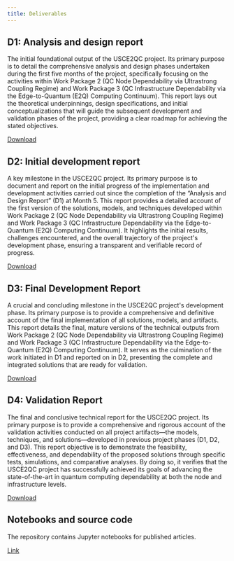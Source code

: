 ```yaml
---
title: Deliverables
---
```


## D1: Analysis and design report

The initial foundational output of the USCE2QC project. Its primary purpose is to detail the comprehensive analysis and design phases undertaken during the first five months of the project, specifically focusing on the activities within Work Package 2 (QC Node Dependability via Ultrastrong Coupling Regime) and Work Package 3 (QC Infrastructure Dependability via the Edge-to-Quantum (E2Q) Computing Continuum). This report lays out the theoretical underpinnings, design specifications, and initial conceptualizations that will guide the subsequent development and validation phases of the project, providing a clear roadmap for achieving the stated objectives.

[Download](/assets/USCE2QC-deliverable1-an-des.pdf)

## D2: Initial development report

A key milestone in the USCE2QC project. Its primary purpose is to document and report on the initial progress of the implementation and development activities carried out since the completion of the “Analysis and Design Report” (D1) at Month 5. This report provides a detailed account of the first version of the solutions, models, and techniques developed within Work Package 2 (QC Node Dependability via Ultrastrong Coupling Regime) and Work Package 3 (QC Infrastructure Dependability via the Edge-to-Quantum (E2Q) Computing Continuum). It highlights the initial results, challenges encountered, and the overall trajectory of the project's development phase, ensuring a transparent and verifiable record of progress.

[Download](/assets/USCE2QC-deliverable2-init-dev.pdf)

## D3: Final Development Report

A crucial and concluding milestone in the USCE2QC project's development phase. Its primary purpose is to provide a comprehensive and definitive account of the final implementation of all solutions, models, and artifacts. This report details the final, mature versions of the technical outputs from Work Package 2 (QC Node Dependability via Ultrastrong Coupling Regime) and Work Package 3 (QC Infrastructure Dependability via the Edge-to-Quantum (E2Q) Computing Continuum). It serves as the culmination of the work initiated in D1 and reported on in D2, presenting the complete and integrated solutions that are ready for validation.

[Download](/assets/USCE2QC-deliverable3-final-dev.pdf)

## D4: Validation Report

The final and conclusive technical report for the USCE2QC project. Its primary purpose is to provide a comprehensive and rigorous account of the validation activities conducted on all project artifacts—the models, techniques, and solutions—developed in previous project phases (D1, D2, and D3). This report objective is to demonstrate the feasibility, effectiveness, and dependability of the proposed solutions through specific tests, simulations, and comparative analyses. By doing so, it verifies that the USCE2QC project has successfully achieved its goals of advancing the state-of-the-art in quantum computing dependability at both the node and infrastructure levels.

[Download](/assets/USCE2QC-deliverable4-validation.pdf)

## Notebooks and source code

The repository contains Jupyter notebooks for published articles.

<a href="https://github.com/usce2qc/notebooks/" target="_blank">Link</a>
